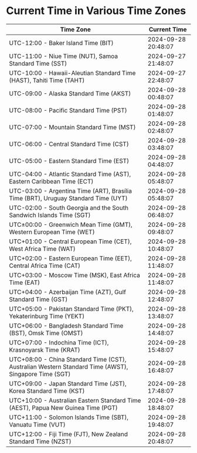# Current Time in Various Time Zones

| Time Zone | Current Time |
|-----------|--------------|
| UTC-12:00 - Baker Island Time (BIT) | 2024-09-28 20:48:07 |
| UTC-11:00 - Niue Time (NUT), Samoa Standard Time (SST) | 2024-09-27 21:48:07 |
| UTC-10:00 - Hawaii-Aleutian Standard Time (HAST), Tahiti Time (TAHT) | 2024-09-27 22:48:07 |
| UTC-09:00 - Alaska Standard Time (AKST) | 2024-09-28 00:48:07 |
| UTC-08:00 - Pacific Standard Time (PST) | 2024-09-28 01:48:07 |
| UTC-07:00 - Mountain Standard Time (MST) | 2024-09-28 02:48:07 |
| UTC-06:00 - Central Standard Time (CST) | 2024-09-28 03:48:07 |
| UTC-05:00 - Eastern Standard Time (EST) | 2024-09-28 04:48:07 |
| UTC-04:00 - Atlantic Standard Time (AST), Eastern Caribbean Time (ECT) | 2024-09-28 05:48:07 |
| UTC-03:00 - Argentina Time (ART), Brasília Time (BRT), Uruguay Standard Time (UYT) | 2024-09-28 05:48:07 |
| UTC-02:00 - South Georgia and the South Sandwich Islands Time (SGT) | 2024-09-28 06:48:07 |
| UTC±00:00 - Greenwich Mean Time (GMT), Western European Time (WET) | 2024-09-28 09:48:07 |
| UTC+01:00 - Central European Time (CET), West Africa Time (WAT) | 2024-09-28 10:48:07 |
| UTC+02:00 - Eastern European Time (EET), Central Africa Time (CAT) | 2024-09-28 11:48:07 |
| UTC+03:00 - Moscow Time (MSK), East Africa Time (EAT) | 2024-09-28 11:48:07 |
| UTC+04:00 - Azerbaijan Time (AZT), Gulf Standard Time (GST) | 2024-09-28 12:48:07 |
| UTC+05:00 - Pakistan Standard Time (PKT), Yekaterinburg Time (YEKT) | 2024-09-28 13:48:07 |
| UTC+06:00 - Bangladesh Standard Time (BST), Omsk Time (OMST) | 2024-09-28 14:48:07 |
| UTC+07:00 - Indochina Time (ICT), Krasnoyarsk Time (KRAT) | 2024-09-28 15:48:07 |
| UTC+08:00 - China Standard Time (CST), Australian Western Standard Time (AWST), Singapore Time (SGT) | 2024-09-28 16:48:07 |
| UTC+09:00 - Japan Standard Time (JST), Korea Standard Time (KST) | 2024-09-28 17:48:07 |
| UTC+10:00 - Australian Eastern Standard Time (AEST), Papua New Guinea Time (PGT) | 2024-09-28 18:48:07 |
| UTC+11:00 - Solomon Islands Time (SBT), Vanuatu Time (VUT) | 2024-09-28 19:48:07 |
| UTC+12:00 - Fiji Time (FJT), New Zealand Standard Time (NZST) | 2024-09-28 20:48:07 |
